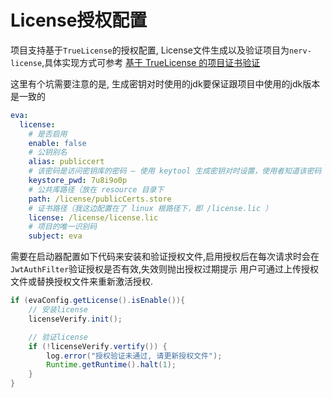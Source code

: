 # License授权配置
  项目支持基于`TrueLicense`的授权配置, License文件生成以及验证项目为`nerv-license`,具体实现方式可参考
  [基于 TrueLicense 的项目证书验证](https://www.cnblogs.com/jmcui/p/11909579.html)
  
  这里有个坑需要注意的是, 生成密钥对时使用的jdk要保证跟项目中使用的jdk版本是一致的
  
```yaml
eva:
  license:
    # 是否启用
    enable: false
    # 公钥别名
    alias: publiccert
    # 该密码是访问密钥库的密码 — 使用 keytool 生成密钥对时设置，使用者知道该密码
    keystore_pwd: 7u8i9o0p
    # 公共库路径（放在 resource 目录下
    path: /license/publicCerts.store
    # 证书路径（我这边配置在了 linux 根路径下，即 /license.lic ）
    license: /license/license.lic
    # 项目的唯一识别码
    subject: eva
```
需要在启动器配置如下代码来安装和验证授权文件,启用授权后在每次请求时会在`JwtAuthFilter`验证授权是否有效,失效则抛出授权过期提示
用户可通过上传授权文件或替换授权文件来重新激活授权.

```java
if (evaConfig.getLicense().isEnable()){
    // 安装license
    licenseVerify.init();

    // 验证license
    if (!licenseVerify.vertify()) {
        log.error("授权验证未通过, 请更新授权文件");
        Runtime.getRuntime().halt(1);
    }
}
```
